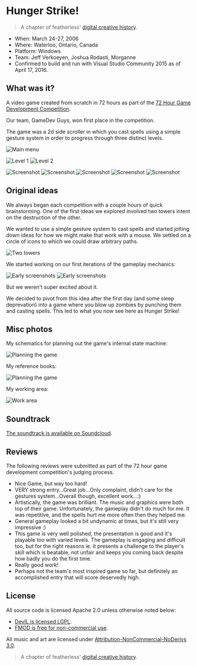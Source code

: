 # Hunger Strike!

> A chapter of featherless' [digital creative history](https://github.com/featherless/digital-creative-history).

- When: March 24-27, 2006
- Where: Waterloo, Ontario, Canada
- Platform: Windows
- Team: Jeff Verkoeyen, Joshua Rodasti, Morganne
- Confirmed to build and run with Visual Studio Community 2015 as of April 17, 2016.

## What was it?

A video game created from scratch in 72 hours as part of the
[72 Hour Game Development Competition](https://github.com/featherless/72hourgdc).

Our team, GameDev Guys, won first place in the competition.

The game was a 2d side scroller in which you cast spells using a simple gesture system in order to
progress through three distinct levels.

![Main menu](photos/menu.png)

![Level 1](https://raw.githubusercontent.com/featherless/2006-HungerStrike/master/photos/level1.gif)
![Level 2](https://raw.githubusercontent.com/featherless/2006-HungerStrike/master/photos/level2.gif)

![Screenshot](photos/shot1.gif)
![Screenshot](photos/shot2.gif)
![Screenshot](photos/shot3.gif)
![Screenshot](photos/shot4.gif)
![Screenshot](photos/shot5.gif)

## Original ideas

We always began each competition with a couple hours of quick brainstorming. One of the first ideas
we explored involved two towers intent on the destruction of the other.

We wanted to use a simple gesture system to cast spells and started jotting down ideas for how we
might make that work with a mouse. We settled on a circle of icons to which we could draw arbitrary
paths.

![Two towers](photos/ideas.jpg)

We started working on our first iterations of the gameplay mechanics:

![Early screenshots](photos/screen1.jpg)
![Early screenshots](photos/screen2.gif)

But we weren't super excited about it.

We decided to pivot from this idea after the first day (and some sleep deprevation) into a game
where you blow up zombies by punching them and casting spells. This led to what you now see here as
Hunger Strike!

## Misc photos

My schematics for planning out the game's internal state machine:

![Planning the game](photos/layout.gif)

My reference books:

![Planning the game](photos/reference.jpg)

My working area:

![Work area](photos/workarea1.jpg)

## Soundtrack

[The soundtrack is available on Soundcloud](https://soundcloud.com/featherless-digital-creative-history/sets/2006-hunger-strike).

## Reviews

The following reviews were submitted as part of the 72 hour game development competition's judging
process.

- Nice Game, but way too hard!
- VERY strong entry...Great job...Only complaint, didn't care for the gestures system...Overall
  though, excellent work...:)
- Artistically, the game was brilliant.  The music and graphics were both top of their game. 
  Unfortunately, the gameplay didn't do much for me.  It was repetitive, and the spells hurt me more
  often then they helped me.
- General gameplay looked a bit undynamic at times, but it's still very impressive :)
- This game is very well polished, the presentation is good and it's playable too with varied
  levels.  The gameplay is engaging and difficult too, but for the right reasons ie. it presents a
  challenge to the player's skill which is beatable, not unfair and keeps you coming back despite
  how badly you do the first time.
- Really good work!
- Perhaps not the team's most inspired game so far, but definitely an accomplished entry that will
  score deservedly high.

## License

All source code is licensed Apache 2.0 unless otherwise noted below:

- [DevIL is licensed LGPL](http://openil.sourceforge.net/license.php).
- [FMOD is free for non-commercial use](https://www.fmod.org/files/public/LICENSE.TXT).

All music and art are licensed under [Attribution-NonCommercial-NoDerivs 3.0](https://creativecommons.org/licenses/by-nc-nd/3.0/us/).

> A chapter of featherless' [digital creative history](https://github.com/featherless/digital-creative-history).
